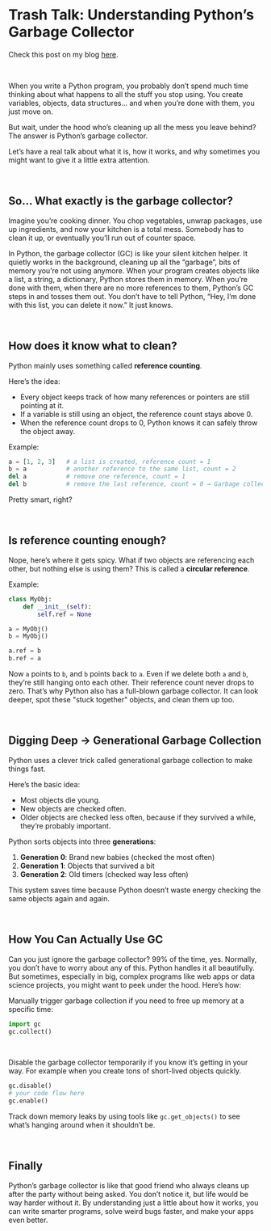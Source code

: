 # Trash Talk: Understanding Python’s Garbage Collector

Check this post on my blog [here](https://hevalhazalkurt.com/blog/trash-talk-understanding-pythons-garbage-collector/).

<br>

When you write a Python program, you probably don’t spend much time thinking about what happens to all the stuff you stop using. You create variables, objects, data structures... and when you’re done with them, you just move on. 

But wait, under the hood who’s cleaning up all the mess you leave behind? The answer is Python’s garbage collector.

Let’s have a real talk about what it is, how it works, and why sometimes you might want to give it a little extra attention.

<br>

## So... What exactly is the garbage collector?

Imagine you’re cooking dinner. You chop vegetables, unwrap packages, use up ingredients, and now your kitchen is a total mess. Somebody has to clean it up, or eventually you’ll run out of counter space.

In Python, the garbage collector (GC) is like your silent kitchen helper. It quietly works in the background, cleaning up all the “garbage”, bits of memory you’re not using anymore. When your program creates objects like a list, a string, a dictionary, Python stores them in memory. When you’re done with them, when there are no more references to them, Python’s GC steps in and tosses them out. You don’t have to tell Python, “Hey, I’m done with this list, you can delete it now.” It just knows.

<br>

## How does it know what to clean?

Python mainly uses something called **reference counting**.

Here’s the idea:

- Every object keeps track of how many references or pointers are still pointing at it.
- If a variable is still using an object, the reference count stays above 0.
- When the reference count drops to 0, Python knows it can safely throw the object away.

Example:

```python
a = [1, 2, 3]   # a list is created, reference count = 1
b = a           # another reference to the same list, count = 2
del a           # remove one reference, count = 1
del b           # remove the last reference, count = 0 → Garbage collected!
```

Pretty smart, right?

<br>

## Is reference counting enough?

Nope, here’s where it gets spicy. What if two objects are referencing each other, but nothing else is using them? This is called a **circular reference**.

Example:

```python
class MyObj:
    def __init__(self):
        self.ref = None

a = MyObj()
b = MyObj()

a.ref = b
b.ref = a
```

Now `a` points to `b`, and `b` points back to `a`. Even if we delete both `a` and `b`, they’re still hanging onto each other. Their reference count never drops to zero. That’s why Python also has a full-blown garbage collector. It can look deeper, spot these "stuck together" objects, and clean them up too.

<br>


## Digging Deep → Generational Garbage Collection

Python uses a clever trick called generational garbage collection to make things fast.

Here’s the basic idea:

- Most objects die young.
- New objects are checked often.
- Older objects are checked less often, because if they survived a while, they’re probably important.

Python sorts objects into three **generations**:

1. **Generation 0**: Brand new babies (checked the most often)
2. **Generation 1**: Objects that survived a bit
3. **Generation 2**: Old timers (checked way less often)

This system saves time because Python doesn’t waste energy checking the same objects again and again.

<br>

## How You Can Actually Use GC

Can you just ignore the garbage collector? 99% of the time, yes. Normally, you don’t have to worry about any of this. Python handles it all beautifully. But sometimes, especially in big, complex programs like web apps or data science projects, you might want to peek under the hood. Here’s how:

Manually trigger garbage collection if you need to free up memory at a specific time:

```python
import gc
gc.collect()
```

<br>

Disable the garbage collector temporarily if you know it’s getting in your way. For example when you create tons of short-lived objects quickly.

```python
gc.disable()
# your code flow here
gc.enable()
```

Track down memory leaks by using tools like `gc.get_objects()` to see what’s hanging around when it shouldn’t be.

<br>

## Finally

Python’s garbage collector is like that good friend who always cleans up after the party without being asked. You don’t notice it, but life would be way harder without it. By understanding just a little about how it works, you can write smarter programs, solve weird bugs faster, and make your apps even better.